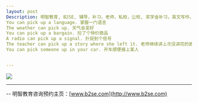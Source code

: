 ```yaml
---
layout: post
Description: 明智教育, B2SE, 辅导，补习，老师，私校，公校, 奖学金补习，英文写作，GA补习辅导，大学选择，工作规划，从业规划，天才儿童是浮云，澳洲学生挫折教育，儿童空间推理，空间理解能力， 自我观对学习成绩的影响，ATAR 成绩，学校排名局限性，介绍 比较, 澳洲 墨尔本，Scholarship Tutoring, General Ability, Numerical Reasoning, Verbal Reasoning Tutoring, Writing, Universities Selection, Career Education, Career Advisors, Guidance, Melbourne Private Schools, Selective Schools, Writing tutoring, Interviews tutoring, Resume Writing, 英文里的短语动词 随谈 英文里有很多短语式动词，也即一个动词加上一或两个助词 介或副 所构成的另有涵义的动词 短语式动词的存在使得表达方式更生动丰富，因此在多种写作里面都有一席之地.巧妙的运用更会增加刻画性.英文写作例子 英文写作范文 Don’t just stand by and let others have all the fun. It’s time to strike out on your own and do something completely different. Sweeping aside all your inhibitions and start living life to the full. It all boils down to whether you are prepared to take control of life or let life control you.  You can pick something up from the floor. 从地上捡起东西
You can pick up a language. 掌握一门语言
The weather can pick up. 天气会变好
You can pick up a bargain. 捡了个特价商品
A radio can pick up a signal. 扑捉到个信号
The teacher can pick up a story where she left it. 老师继续讲上次没讲完的故事
You can pick someone up in your car. 开车顺便接上某人


---
```


![](https://live.staticflickr.com/65535/40685064333_8629d93f99_o.jpg)



--------
-- 明智教育咨询预约主页：[www.b2se.com](http://www.b2se.com)

